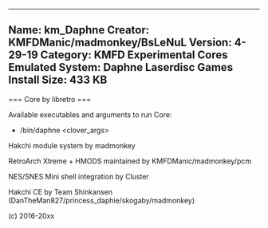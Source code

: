 -----------------------
Name: km_Daphne
Creator: KMFDManic/madmonkey/BsLeNuL
Version: 4-29-19
Category: KMFD Experimental Cores
Emulated System: Daphne Laserdisc Games
Install Size: 433 KB
-----------------------
=== Core by libretro ===

Available executables and arguments to run Core:
- /bin/daphne <rom> <clover_args>

Hakchi module system by madmonkey

RetroArch Xtreme + HMODS maintained by KMFDManic/madmonkey/pcm

NES/SNES Mini shell integration by Cluster

Hakchi CE by Team Shinkansen (DanTheMan827/princess_daphie/skogaby/madmonkey)

(c) 2016-20xx
